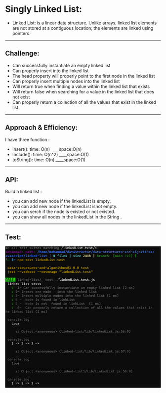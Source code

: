 # Singly Linked List:

 - Linked List:
  is a linear data structure. Unlike arrays, linked list elements are not stored at a contiguous location; the elements are linked using pointers. 
 ___
 ## Challenge:
 - Can successfully instantiate an empty linked list
- Can properly insert into the linked list
- The head property will properly point to the first node in the linked list
- Can properly insert multiple nodes into the linked list
- Will return true when finding a value within the linked list that exists
- Will return false when searching for a value in the linked list that does not exist
- Can properly return a collection of all the values that exist in the linked list
___

## Approach & Efficiency:
I have three function :
- insert(): time: O(n) ____space:O(n)
- include(): time: O(n^2) ____space:O(1) 
- toString(): time: O(n) ____space:O(1)
___
 ## API:

 Build a linked list :
- you can add new node if the linkedList is empty.
- you can add new node if the linkedList isnot empty.
- you can serch if the node is existed or not existed.
- you can show all nodes in the linkedList in the String .
___
## Test:
 
![Testing](./img/img1.PNG)